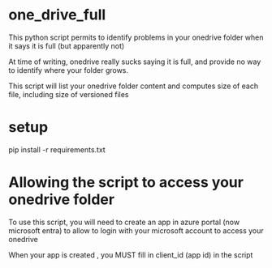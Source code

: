 # one_drive_full
This python script permits to identify problems in your onedrive folder when it says it is full (but apparently not)

At time of writing, onedrive really sucks saying it is full, and provide no way to identify where your folder grows.

This script will list your onedrive folder content and computes size of each file, including size of versioned files 

# setup
pip install -r requirements.txt


# Allowing the script to access your onedrive folder 
To use this script, you will need to create an app in azure portal (now microsoft entra) to allow to login with your microsoft account 
to access your onedrive 

When your app is created , you MUST fill in client_id (app id) in the script 
